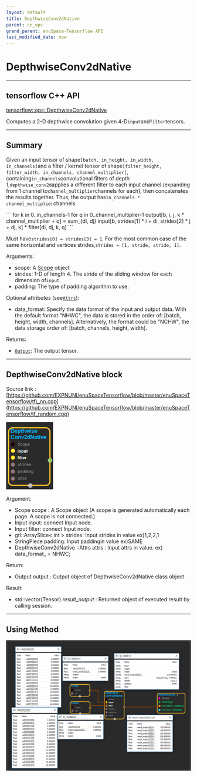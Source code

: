```yaml
--- 
layout: default 
title: DepthwiseConv2dNative 
parent: nn_ops 
grand_parent: enuSpace-Tensorflow API 
last_modified_date: now 
--- 
```


# DepthwiseConv2dNative

---

## tensorflow C++ API

[tensorflow::ops::DepthwiseConv2dNative](https://www.tensorflow.org/api_docs/cc/class/tensorflow/ops/depthwise-conv2d-native)

Computes a 2-D depthwise convolution given 4-D`input`and`filter`tensors.

---

## Summary

Given an input tensor of shape`[batch, in_height, in_width, in_channels]`and a filter / kernel tensor of shape`[filter_height, filter_width, in_channels, channel_multiplier]`, containing`in_channels`convolutional filters of depth 1,`depthwise_conv2d`applies a different filter to each input channel \(expanding from 1 channel to`channel_multiplier`channels for each\), then concatenates the results together. Thus, the output has`in_channels * channel_multiplier`channels.

\`\`\` for k in 0..in\_channels-1 for q in 0..channel\_multiplier-1 output\[b, i, j, k \* channel\_multiplier + q\] = sum\_{di, dj} input\[b, strides\[1\] \* i + di, strides\[2\] \* j + dj, k\] \* filter\[di, dj, k, q\] \`\`\`

Must have`strides[0] = strides[3] = 1`. For the most common case of the same horizontal and vertices strides,`strides = [1, stride, stride, 1]`.

Arguments:

* scope: A [Scope](https://www.tensorflow.org/api_docs/cc/class/tensorflow/scope.html#classtensorflow_1_1_scope) object
* strides: 1-D of length 4. The stride of the sliding window for each dimension of`input`.
* padding: The type of padding algorithm to use.

Optional attributes \(see[`Attrs`](https://www.tensorflow.org/api_docs/cc/struct/tensorflow/ops/depthwise-conv2d-native/attrs.html#structtensorflow_1_1ops_1_1_depthwise_conv2d_native_1_1_attrs)\):

* data\_format: Specify the data format of the input and output data. With the default format "NHWC", the data is stored in the order of: \[batch, height, width, channels\]. Alternatively, the format could be "NCHW", the data storage order of: \[batch, channels, height, width\].

Returns:

* [`Output`](https://www.tensorflow.org/api_docs/cc/class/tensorflow/output.html#classtensorflow_1_1_output): The output tensor.

---

## DepthwiseConv2dNative  block

Source link : [https://github.com/EXPNUNI/enuSpaceTensorflow/blob/master/enuSpaceTensorflow/tf\_nn.cpp](https://github.com/EXPNUNI/enuSpaceTensorflow/blob/master/enuSpaceTensorflow/tf_random.cpp)

![](./assets/nn-ops/DepthwiseConv2dNative1.jpg)

Argument:

* Scope scope : A Scope object \(A scope is generated automatically each page. A scope is not connected.\)
* Input input: connect  Input node.
* Input filter: connect  Input node.
* gtl::ArraySlice&lt; int &gt; strides: Input strides in value ex\)1,2,2,1
* StringPiece padding: Input paddingin value ex\)SAME
* DepthwiseConv2dNative  ::Attrs attrs : Input attrs in value. ex\) data\_format\_ = NHWC;

Return:

* Output output : Output object of DepthwiseConv2dNative class object.

Result:

* std::vector\(Tensor\) _result\_output_ : Returned object of executed result by calling session.

---

## Using Method

![](./assets/nn-ops/DepthwiseConv2dNative2.jpg)

